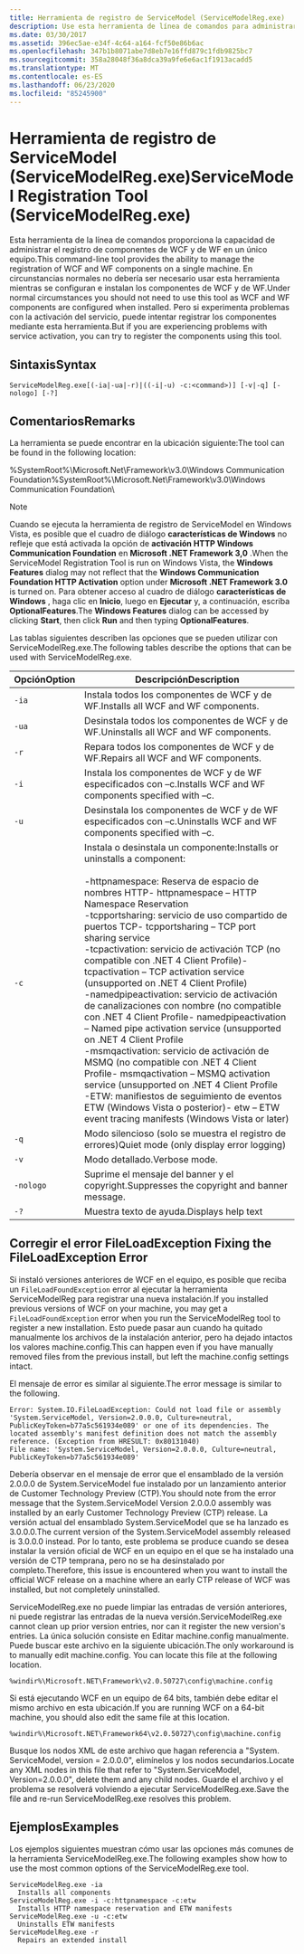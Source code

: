```yaml
---
title: Herramienta de registro de ServiceModel (ServiceModelReg.exe)
description: Use esta herramienta de línea de comandos para administrar el registro de componentes de WCF y WF en un único equipo si tiene problemas con la activación del servicio.
ms.date: 03/30/2017
ms.assetid: 396ec5ae-e34f-4c64-a164-fcf50e86b6ac
ms.openlocfilehash: 347b1b8071abe7d8eb7e16ffd879c1fdb9825bc7
ms.sourcegitcommit: 358a28048f36a8dca39a9fe6e6ac1f1913acadd5
ms.translationtype: MT
ms.contentlocale: es-ES
ms.lasthandoff: 06/23/2020
ms.locfileid: "85245900"
---
```

# <a name="servicemodel-registration-tool-servicemodelregexe"></a><span data-ttu-id="64f2c-103">Herramienta de registro de ServiceModel (ServiceModelReg.exe)</span><span class="sxs-lookup"><span data-stu-id="64f2c-103">ServiceModel Registration Tool (ServiceModelReg.exe)</span></span>
<span data-ttu-id="64f2c-104">Esta herramienta de la línea de comandos proporciona la capacidad de administrar el registro de componentes de WCF y de WF en un único equipo.</span><span class="sxs-lookup"><span data-stu-id="64f2c-104">This command-line tool provides the ability to manage the registration of WCF and WF components on a single machine.</span></span> <span data-ttu-id="64f2c-105">En circunstancias normales no debería ser necesario usar esta herramienta mientras se configuran e instalan los componentes de WCF y de WF.</span><span class="sxs-lookup"><span data-stu-id="64f2c-105">Under normal circumstances you should not need to use this tool as WCF and WF components are configured when installed.</span></span> <span data-ttu-id="64f2c-106">Pero si experimenta problemas con la activación del servicio, puede intentar registrar los componentes mediante esta herramienta.</span><span class="sxs-lookup"><span data-stu-id="64f2c-106">But if you are experiencing problems with service activation, you can try to register the components using this tool.</span></span>  
  
## <a name="syntax"></a><span data-ttu-id="64f2c-107">Sintaxis</span><span class="sxs-lookup"><span data-stu-id="64f2c-107">Syntax</span></span>  
  
```console  
ServiceModelReg.exe[(-ia|-ua|-r)|((-i|-u) -c:<command>)] [-v|-q] [-nologo] [-?]  
```  
  
## <a name="remarks"></a><span data-ttu-id="64f2c-108">Comentarios</span><span class="sxs-lookup"><span data-stu-id="64f2c-108">Remarks</span></span>  
 <span data-ttu-id="64f2c-109">La herramienta se puede encontrar en la ubicación siguiente:</span><span class="sxs-lookup"><span data-stu-id="64f2c-109">The tool can be found in the following location:</span></span>  
  
 <span data-ttu-id="64f2c-110">%SystemRoot%\Microsoft.Net\Framework\v3.0\Windows Communication Foundation</span><span class="sxs-lookup"><span data-stu-id="64f2c-110">%SystemRoot%\Microsoft.Net\Framework\v3.0\Windows Communication Foundation</span></span>\  
  
> [!NOTE]
> <span data-ttu-id="64f2c-111">Cuando se ejecuta la herramienta de registro de ServiceModel en Windows Vista, es posible que el cuadro de diálogo **características de Windows** no refleje que está activada la opción de **activación HTTP Windows Communication Foundation** en **Microsoft .NET Framework 3,0** .</span><span class="sxs-lookup"><span data-stu-id="64f2c-111">When the ServiceModel Registration Tool is run on Windows Vista, the **Windows Features** dialog may not reflect that the **Windows Communication Foundation HTTP Activation** option under **Microsoft .NET Framework 3.0** is turned on.</span></span> <span data-ttu-id="64f2c-112">Para obtener acceso al cuadro de diálogo **características de Windows** , haga clic en **Inicio**, luego en **Ejecutar** y, a continuación, escriba **OptionalFeatures**.</span><span class="sxs-lookup"><span data-stu-id="64f2c-112">The **Windows Features** dialog can be accessed by clicking **Start**, then click **Run** and then typing **OptionalFeatures**.</span></span>  
  
 <span data-ttu-id="64f2c-113">Las tablas siguientes describen las opciones que se pueden utilizar con ServiceModelReg.exe.</span><span class="sxs-lookup"><span data-stu-id="64f2c-113">The following tables describe the options that can be used with ServiceModelReg.exe.</span></span>  
  
|<span data-ttu-id="64f2c-114">Opción</span><span class="sxs-lookup"><span data-stu-id="64f2c-114">Option</span></span>|<span data-ttu-id="64f2c-115">Descripción</span><span class="sxs-lookup"><span data-stu-id="64f2c-115">Description</span></span>|  
|------------|-----------------|  
|`-ia`|<span data-ttu-id="64f2c-116">Instala todos los componentes de WCF y de WF.</span><span class="sxs-lookup"><span data-stu-id="64f2c-116">Installs all WCF and WF components.</span></span>|  
|`-ua`|<span data-ttu-id="64f2c-117">Desinstala todos los componentes de WCF y de WF.</span><span class="sxs-lookup"><span data-stu-id="64f2c-117">Uninstalls all WCF and WF components.</span></span>|  
|`-r`|<span data-ttu-id="64f2c-118">Repara todos los componentes de WCF y de WF.</span><span class="sxs-lookup"><span data-stu-id="64f2c-118">Repairs all WCF and WF components.</span></span>|  
|`-i`|<span data-ttu-id="64f2c-119">Instala los componentes de WCF y de WF especificados con –c.</span><span class="sxs-lookup"><span data-stu-id="64f2c-119">Installs WCF and WF components specified with –c.</span></span>|  
|`-u`|<span data-ttu-id="64f2c-120">Desinstala los componentes de WCF y de WF especificados con –c.</span><span class="sxs-lookup"><span data-stu-id="64f2c-120">Uninstalls WCF and WF components specified with –c.</span></span>|  
|`-c`|<span data-ttu-id="64f2c-121">Instala o desinstala un componente:</span><span class="sxs-lookup"><span data-stu-id="64f2c-121">Installs or uninstalls a component:</span></span><br /><br /> <span data-ttu-id="64f2c-122">-httpnamespace: Reserva de espacio de nombres HTTP</span><span class="sxs-lookup"><span data-stu-id="64f2c-122">-   httpnamespace – HTTP Namespace Reservation</span></span><br /><span data-ttu-id="64f2c-123">-tcpportsharing: servicio de uso compartido de puertos TCP</span><span class="sxs-lookup"><span data-stu-id="64f2c-123">-   tcpportsharing – TCP port sharing service</span></span><br /><span data-ttu-id="64f2c-124">-tcpactivation: servicio de activación TCP (no compatible con .NET 4 Client Profile)</span><span class="sxs-lookup"><span data-stu-id="64f2c-124">-   tcpactivation – TCP activation service (unsupported on .NET 4 Client Profile)</span></span><br /><span data-ttu-id="64f2c-125">-namedpipeactivation: servicio de activación de canalizaciones con nombre (no compatible con .NET 4 Client Profile</span><span class="sxs-lookup"><span data-stu-id="64f2c-125">-   namedpipeactivation – Named pipe activation service (unsupported on .NET 4 Client Profile</span></span><br /><span data-ttu-id="64f2c-126">-msmqactivation: servicio de activación de MSMQ (no compatible con .NET 4 Client Profile</span><span class="sxs-lookup"><span data-stu-id="64f2c-126">-   msmqactivation – MSMQ activation service (unsupported on .NET 4 Client Profile</span></span><br /><span data-ttu-id="64f2c-127">-ETW: manifiestos de seguimiento de eventos ETW (Windows Vista o posterior)</span><span class="sxs-lookup"><span data-stu-id="64f2c-127">-   etw – ETW event tracing manifests (Windows Vista or later)</span></span>|  
|`-q`|<span data-ttu-id="64f2c-128">Modo silencioso (solo se muestra el registro de errores)</span><span class="sxs-lookup"><span data-stu-id="64f2c-128">Quiet mode (only display error logging)</span></span>|  
|`-v`|<span data-ttu-id="64f2c-129">Modo detallado.</span><span class="sxs-lookup"><span data-stu-id="64f2c-129">Verbose mode.</span></span>|  
|`-nologo`|<span data-ttu-id="64f2c-130">Suprime el mensaje del banner y el copyright.</span><span class="sxs-lookup"><span data-stu-id="64f2c-130">Suppresses the copyright and banner message.</span></span>|  
|`-?`|<span data-ttu-id="64f2c-131">Muestra texto de ayuda.</span><span class="sxs-lookup"><span data-stu-id="64f2c-131">Displays help text</span></span>|  
  
## <a name="fixing-the-fileloadexception-error"></a><span data-ttu-id="64f2c-132">Corregir el error FileLoadException </span><span class="sxs-lookup"><span data-stu-id="64f2c-132">Fixing the FileLoadException Error</span></span>  
 <span data-ttu-id="64f2c-133">Si instaló versiones anteriores de WCF en el equipo, es posible que reciba un `FileLoadFoundException` error al ejecutar la herramienta ServiceModelReg para registrar una nueva instalación.</span><span class="sxs-lookup"><span data-stu-id="64f2c-133">If you installed previous versions of WCF on your machine, you may get a `FileLoadFoundException` error when you run the ServiceModelReg tool to register a new installation.</span></span> <span data-ttu-id="64f2c-134">Esto puede pasar aun cuando ha quitado manualmente los archivos de la instalación anterior, pero ha dejado intactos los valores machine.config.</span><span class="sxs-lookup"><span data-stu-id="64f2c-134">This can happen even if you have manually removed files from the previous install, but left the machine.config settings intact.</span></span>  
  
 <span data-ttu-id="64f2c-135">El mensaje de error es similar al siguiente.</span><span class="sxs-lookup"><span data-stu-id="64f2c-135">The error message is similar to the following.</span></span>  
  
```console  
Error: System.IO.FileLoadException: Could not load file or assembly 'System.ServiceModel, Version=2.0.0.0, Culture=neutral, PublicKeyToken=b77a5c561934e089' or one of its dependencies. The located assembly's manifest definition does not match the assembly reference. (Exception from HRESULT: 0x80131040)  
File name: 'System.ServiceModel, Version=2.0.0.0, Culture=neutral, PublicKeyToken=b77a5c561934e089'  
```  
  
 <span data-ttu-id="64f2c-136">Debería observar en el mensaje de error que el ensamblado de la versión 2.0.0.0 de System.ServiceModel fue instalado por un lanzamiento anterior de Customer Technology Preview (CTP).</span><span class="sxs-lookup"><span data-stu-id="64f2c-136">You should note from the error message that the System.ServiceModel Version 2.0.0.0 assembly was installed by an early Customer Technology Preview (CTP) release.</span></span> <span data-ttu-id="64f2c-137">La versión actual del ensamblado System.ServiceModel que se ha lanzado es 3.0.0.0.</span><span class="sxs-lookup"><span data-stu-id="64f2c-137">The current version of the System.ServiceModel assembly released is 3.0.0.0 instead.</span></span> <span data-ttu-id="64f2c-138">Por lo tanto, este problema se produce cuando se desea instalar la versión oficial de WCF en un equipo en el que se ha instalado una versión de CTP temprana, pero no se ha desinstalado por completo.</span><span class="sxs-lookup"><span data-stu-id="64f2c-138">Therefore, this issue is encountered when you want to install the official WCF release on a machine where an early CTP release of WCF was installed, but not completely uninstalled.</span></span>  
  
 <span data-ttu-id="64f2c-139">ServiceModelReg.exe no puede limpiar las entradas de versión anteriores, ni puede registrar las entradas de la nueva versión.</span><span class="sxs-lookup"><span data-stu-id="64f2c-139">ServiceModelReg.exe cannot clean up prior version entries, nor can it register the new version's entries.</span></span> <span data-ttu-id="64f2c-140">La única solución consiste en Editar machine.config manualmente. Puede buscar este archivo en la siguiente ubicación.</span><span class="sxs-lookup"><span data-stu-id="64f2c-140">The only workaround is to manually edit machine.config. You can locate this file at the following location.</span></span>  
  
```console  
%windir%\Microsoft.NET\Framework\v2.0.50727\config\machine.config
```  
  
 <span data-ttu-id="64f2c-141">Si está ejecutando WCF en un equipo de 64 bits, también debe editar el mismo archivo en esta ubicación.</span><span class="sxs-lookup"><span data-stu-id="64f2c-141">If you are running WCF on a 64-bit machine, you should also edit the same file at this location.</span></span>  
  
```console  
%windir%\Microsoft.NET\Framework64\v2.0.50727\config\machine.config
```  
  
 <span data-ttu-id="64f2c-142">Busque los nodos XML de este archivo que hagan referencia a "System. ServiceModel, version = 2.0.0.0", elimínelos y los nodos secundarios.</span><span class="sxs-lookup"><span data-stu-id="64f2c-142">Locate any XML nodes in this file that refer to "System.ServiceModel, Version=2.0.0.0", delete them and any child nodes.</span></span> <span data-ttu-id="64f2c-143">Guarde el archivo y el problema se resolverá volviendo a ejecutar ServiceModelReg.exe.</span><span class="sxs-lookup"><span data-stu-id="64f2c-143">Save the file and re-run ServiceModelReg.exe resolves this problem.</span></span>  
  
## <a name="examples"></a><span data-ttu-id="64f2c-144">Ejemplos</span><span class="sxs-lookup"><span data-stu-id="64f2c-144">Examples</span></span>  
 <span data-ttu-id="64f2c-145">Los ejemplos siguientes muestran cómo usar las opciones más comunes de la herramienta ServiceModelReg.exe.</span><span class="sxs-lookup"><span data-stu-id="64f2c-145">The following examples show how to use the most common options of the ServiceModelReg.exe tool.</span></span>  
  
```console  
ServiceModelReg.exe -ia  
  Installs all components  
ServiceModelReg.exe -i -c:httpnamespace -c:etw  
  Installs HTTP namespace reservation and ETW manifests  
ServiceModelReg.exe -u -c:etw  
  Uninstalls ETW manifests  
ServiceModelReg.exe -r  
  Repairs an extended install  
```
